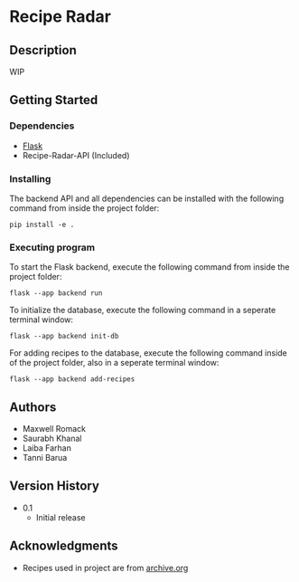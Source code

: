 # Recipe Radar

## Description

WIP

## Getting Started

### Dependencies

* [Flask](https://pypi.org/project/Flask/)
* Recipe-Radar-API (Included)

### Installing

The backend API and all dependencies can be installed with the following command from inside the project folder:
```
pip install -e .
```

### Executing program

To start the Flask backend, execute the following command from inside the project folder:
```
flask --app backend run
```

To initialize the database, execute the following command in a seperate terminal window:
```
flask --app backend init-db
```

For adding recipes to the database, execute the following command inside of the project folder, also in a seperate terminal window:
```
flask --app backend add-recipes
```

## Authors

* Maxwell Romack
* Saurabh Khanal
* Laiba Farhan
* Tanni Barua

## Version History

* 0.1
  *  Initial release

## Acknowledgments

* Recipes used in project are from [archive.org](https://archive.org/details/cooking-recipes)
